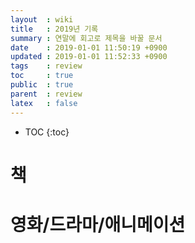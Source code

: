 ```yaml
---
layout  : wiki
title   : 2019년 기록
summary : 연말에 회고로 제목을 바꿀 문서
date    : 2019-01-01 11:50:19 +0900
updated : 2019-01-01 11:52:33 +0900
tags    : review
toc     : true
public  : true
parent  : review
latex   : false
---
```

* TOC
{:toc}

# 책

# 영화/드라마/애니메이션
